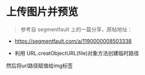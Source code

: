 # 上传图片并预览
> 参考自 segmentfault 上的一篇分享，原帖地址：

* https://segmentfault.com/a/1190000008503338

* 利用 URL.creatObjectURL(file)对象方法创建临时路径

然后将url路径赋值给img标签
